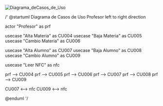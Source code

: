![Diagrama_deCasos_de_Uso](DCU-001_Profesor.png)

/'
@startuml Diagrama de Casos de Uso Profesor
left to right direction

actor "Profesor" as prf

usecase "Alta Materia" as CU004
usecase "Baja Materia" as CU005
usecase "Cambio Materia" as CU006

usecase "Alta Alumno" as CU007
usecase "Baja Alumno" as CU008
usecase "Cambio Alumno" as CU009

usecase "Leer NFC" as nfc


prf --> CU004
prf --> CU005
prf --> CU006
prf --> CU007
prf --> CU008
prf --> CU009

CU007 <--> nfc
CU009 <--> nfc

@enduml
'/
